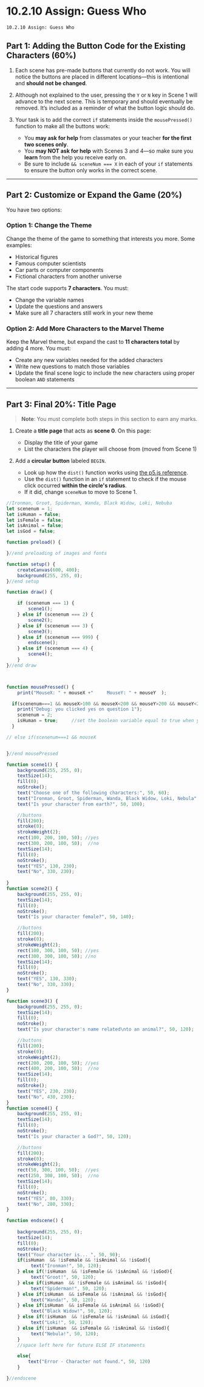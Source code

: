# 10.2.10 Assign: Guess Who
```
10.2.10 Assign: Guess Who
```

## **Part 1: Adding the Button Code for the Existing Characters (60%)**

1. Each scene has pre-made buttons that currently do not work. You will notice the buttons are placed in different locations—this is intentional and **should not be changed**.
2. Although not explained to the user, pressing the `Y` or `N` key in Scene 1 will advance to the next scene. This is temporary and should eventually be removed. It’s included as a reminder of what the button logic should do.
3. Your task is to add the correct `if` statements inside the `mousePressed()` function to make all the buttons work:

   * You **may ask for help** from classmates or your teacher **for the first two scenes only**.
   * You **may NOT ask for help** with Scenes 3 and 4—so make sure you **learn** from the help you receive early on.
   * Be sure to include `&& sceneNum === X` in each of your `if` statements to ensure the button only works in the correct scene.

---

## **Part 2: Customize or Expand the Game (20%)**

You have two options:

### **Option 1: Change the Theme**

Change the theme of the game to something that interests you more. Some examples:

* Historical figures
* Famous computer scientists
* Car parts or computer components
* Fictional characters from another universe

The start code supports **7 characters**. You must:

* Change the variable names
* Update the questions and answers
* Make sure all 7 characters still work in your new theme

### **Option 2: Add More Characters to the Marvel Theme**

Keep the Marvel theme, but expand the cast to **11 characters total** by adding 4 more.
You must:

* Create any new variables needed for the added characters
* Write new questions to match those variables
* Update the final scene logic to include the new characters using proper boolean `AND` statements

---

## **Part 3: Final 20%: Title Page**

> **Note**: You must complete both steps in this section to earn any marks.

1. Create a **title page** that acts as **scene 0**. On this page:

   * Display the title of your game
   * List the characters the player will choose from (moved from Scene 1)

2. Add a **circular button** labeled `BEGIN`.

   * Look up how the `dist()` function works using [the p5.js reference](https://p5js.org/reference/).
   * Use the `dist()` function in an `if` statement to check if the mouse click occurred **within the circle's radius**.
   * If it did, change `sceneNum` to move to Scene 1.

```javaScript
//Ironman, Groot, Spiderman, Wanda, Black Widow, Loki, Nebuba
let scenenum = 1;
let isHuman = false;
let isFemale = false;
let isAnimal = false;
let isGod = false;

function preload() {

}//end preloading of images and fonts

function setup() {
    createCanvas(600, 400);
    background(255, 255, 0);
}//end setup

function draw() {

    if (scenenum === 1) {
        scene1();
    } else if (scenenum === 2) {
        scene2();
    } else if (scenenum === 3) {
        scene3();
    } else if (scenenum === 999) {
        endscene();
    } else if (scenenum === 4) {
        scene4();
    } 
}//end draw



function mousePressed() {
    print("MouseX: " + mouseX +"     MouseY: " + mouseY  );

  if(scenenum===1 && mouseX>100 && mouseX<200 && mouseY>200 && mouseY<250){
    print("Debug: you clicked yes on question 1");
    scenenum = 2;
    isHuman = true;     //set the boolean variable equal to true when you press yes
  }

// else if(scenenum===1 && mouseX 


}//end mousePressed

function scene1() {
    background(255, 255, 0);
    textSize(14);
    fill(0);
    noStroke();
    text("Choose one of the following characters:", 50, 60);
    text("Ironman, Groot, Spiderman, Wanda, Black Widow, Loki, Nebula", 50, 80);
    text("Is your character from earth?", 50, 100);

    //buttons
    fill(200);
    stroke(0);
    strokeWeight(2);
    rect(100, 200, 100, 50); //yes
    rect(300, 200, 100, 50);  //no
    textSize(14);
    fill(0);
    noStroke();
    text("YES", 130, 230);
    text("No", 330, 230);
    
}
function scene2() {
    background(255, 255, 0);
    textSize(14);
    fill(0);
    noStroke();
    text("Is your character female?", 50, 140);

    //buttons
    fill(200);
    stroke(0);
    strokeWeight(2);
    rect(100, 300, 100, 50); //yes
    rect(300, 300, 100, 50); //no
    textSize(14);
    fill(0);
    noStroke();
    text("YES", 130, 330);
    text("No", 330, 330);
}

function scene3() {
    background(255, 255, 0);
    textSize(14);
    fill(0);
    noStroke();
    text("Is your character's name related\nto an animal?", 50, 120);

    //buttons
    fill(200);
    stroke(0);
    strokeWeight(2);
    rect(200, 200, 100, 50); //yes
    rect(400, 200, 100, 50);  //no
    textSize(14);
    fill(0);
    noStroke();
    text("YES", 230, 230);
    text("No", 430, 230);
}
function scene4() {
    background(255, 255, 0);
    textSize(14);
    fill(0);
    noStroke();
    text("Is your character a God?", 50, 120);

    //buttons
    fill(200);
    stroke(0);
    strokeWeight(2);
    rect(50, 300, 100, 50);  //yes
    rect(250, 300, 100, 50);  //no
    textSize(14);
    fill(0);
    noStroke();
    text("YES", 80, 330);
    text("No", 280, 330);
}

function endscene() {
   
    background(255, 255, 0);
    textSize(14);
    fill(0);
    noStroke();
    text("Your character is... ", 50, 90);
    if(isHuman  && !isFemale && !isAnimal && !isGod){
         text("Ironman!", 50, 120);
    } else if(!isHuman  && !isFemale && !isAnimal && !isGod){
         text("Groot!", 50, 120);
    } else if(isHuman  && !isFemale && isAnimal && !isGod){
         text("Spiderman!", 50, 120);
    } else if(isHuman  && isFemale && !isAnimal && !isGod){
         text("Wanda!", 50, 120);
    } else if(isHuman  && isFemale && isAnimal && !isGod){
         text("Black Widow!", 50, 120);
    } else if(!isHuman  && !isFemale && !isAnimal && isGod){
         text("Loki!", 50, 120);
    } else if(!isHuman  && isFemale && !isAnimal && !isGod){
         text("Nebula!", 50, 120);
    } 
    //space left here for future ELSE IF statements

    else{
        text("Error - Character not found.", 50, 120)
    }

}//endscene

``` 
